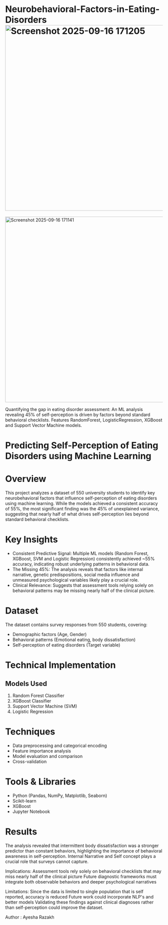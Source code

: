 # Neurobehavioral-Factors-in-Eating-Disorders<img width="1022" height="594" alt="Screenshot 2025-09-16 171205" src="https://github.com/user-attachments/assets/684e8a38-ca51-45e0-b90a-89779f177147" />
<img width="1015" height="594" alt="Screenshot 2025-09-16 171141" src="https://github.com/user-attachments/assets/3f22d74c-b042-4287-ba25-0f91036615b2" />

Quantifying the gap in eating disorder assessment: An ML analysis revealing 45% of self-perception is driven by factors beyond standard behavioral checklists. Features RandomForest, LogisticRegression, XGBoost and Support Vector Machine models.

# Predicting Self-Perception of Eating Disorders using Machine Learning
# Overview

This project analyzes a dataset of 550 university students to identify key neurobehavioral factors that influence self-perception of eating disorders using machine learning. While the models achieved a consistent accuracy of 55%, the most significant finding was the 45% of unexplained variance, suggesting that nearly half of what drives self-perception lies beyond standard behavioral checklists.

#  Key Insights

- Consistent Predictive Signal: Multiple ML models (Random Forest, XGBoost, SVM and Logistic Regression) consistently achieved ~55% accuracy, indicating robust underlying patterns in behavioral data.
- The Missing 45%: The analysis reveals that factors like internal narrative, genetic predispositions, social media influence and unmeasured psychological variables likely play a crucial role.
- Clinical Relevance: Suggests that assessment tools relying solely on behavioral patterns may be missing nearly half of the clinical picture.

# Dataset

The dataset contains survey responses from 550 students, covering:
- Demographic factors (Age, Gender)
- Behavioral patterns (Emotional eating, body dissatisfaction)
- Self-perception of eating disorders (Target variable)

# Technical Implementation

## Models Used
1. Random Forest Classifier
2. XGBoost Classifier
3. Support Vector Machine (SVM)
4. Logistic Regression

# Techniques
- Data preprocessing and categorical encoding
- Feature importance analysis
- Model evaluation and comparison
- Cross-validation

# Tools & Libraries
- Python (Pandas, NumPy, Matplotlib, Seaborn)
- Scikit-learn
- XGBoost
- Jupyter Notebook

# Results
The analysis revealed that intermittent body dissatisfaction was a stronger predictor than constant behaviors, highlighting the importance of behavioral awareness in self-perception. Internal Narrative and Self concept plays a crucial role that surveys cannot capture.

Implications: 
Assessment tools rely solely on behavioral checklists that may miss nearly half of the clinical picture
Future diagnostic frameworks must integrate both observable behaviors and deeper psychological narratives

Limitations: 
Since the data is limited to single population that is self reported, accuracy is reduced
Future work could incorporate NLP's and better models
Validating these findings against clinical diagnoses rather than self-perception could improve the dataset.

Author : Ayesha Razakh





